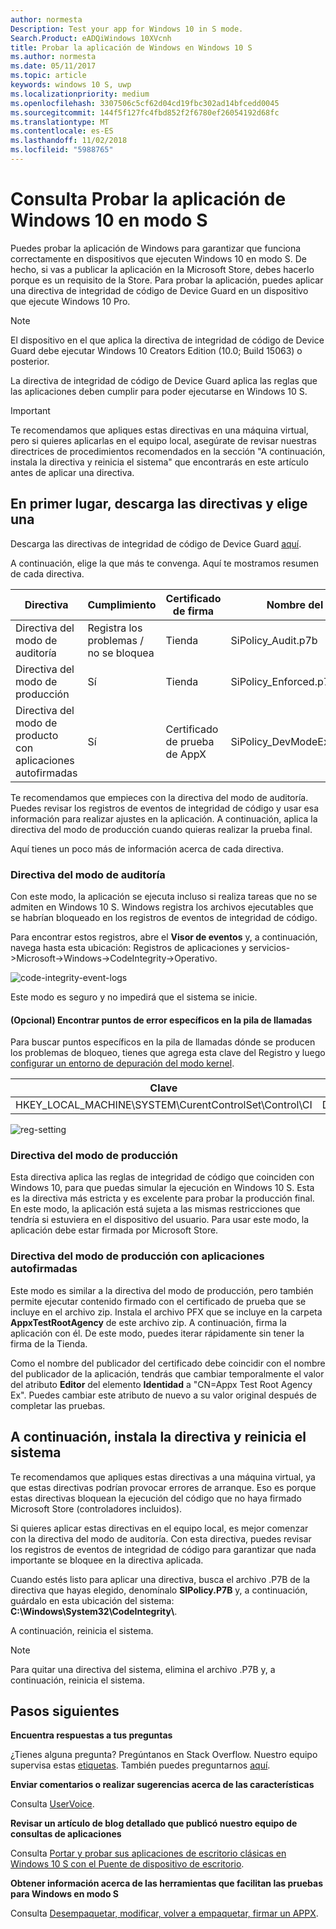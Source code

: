 ```yaml
---
author: normesta
Description: Test your app for Windows 10 in S mode.
Search.Product: eADQiWindows 10XVcnh
title: Probar la aplicación de Windows en Windows 10 S
ms.author: normesta
ms.date: 05/11/2017
ms.topic: article
keywords: windows 10 S, uwp
ms.localizationpriority: medium
ms.openlocfilehash: 3307506c5cf62d04cd19fbc302ad14bfcedd0045
ms.sourcegitcommit: 144f5f127fc4fbd852f2f6780ef26054192d68fc
ms.translationtype: MT
ms.contentlocale: es-ES
ms.lasthandoff: 11/02/2018
ms.locfileid: "5988765"
---
```

# <a name="test-your-windows-app-for-windows-10-in-s-mode"></a>Consulta Probar la aplicación de Windows 10 en modo S

Puedes probar la aplicación de Windows para garantizar que funciona correctamente en dispositivos que ejecuten Windows 10 en modo S. De hecho, si vas a publicar la aplicación en la Microsoft Store, debes hacerlo porque es un requisito de la Store. Para probar la aplicación, puedes aplicar una directiva de integridad de código de Device Guard en un dispositivo que ejecute Windows 10 Pro.

> [!NOTE]
> El dispositivo en el que aplica la directiva de integridad de código de Device Guard debe ejecutar Windows 10 Creators Edition (10.0; Build 15063) o posterior.

La directiva de integridad de código de Device Guard aplica las reglas que las aplicaciones deben cumplir para poder ejecutarse en Windows 10 S.

> [!IMPORTANT]
>Te recomendamos que apliques estas directivas en una máquina virtual, pero si quieres aplicarlas en el equipo local, asegúrate de revisar nuestras directrices de procedimientos recomendados en la sección "A continuación, instala la directiva y reinicia el sistema" que encontrarás en este artículo antes de aplicar una directiva.

<a id="choose-policy" />

## <a name="first-download-the-policies-and-then-choose-one"></a>En primer lugar, descarga las directivas y elige una

Descarga las directivas de integridad de código de Device Guard [aquí](https://go.microsoft.com/fwlink/?linkid=849018).

A continuación, elige la que más te convenga. Aquí te mostramos resumen de cada directiva.

|Directiva |Cumplimiento |Certificado de firma |Nombre del archivo |
|--|--|--|--|
|Directiva del modo de auditoría |Registra los problemas / no se bloquea |Tienda |SiPolicy_Audit.p7b |
|Directiva del modo de producción |Sí |Tienda |SiPolicy_Enforced.p7b |
|Directiva del modo de producto con aplicaciones autofirmadas |Sí |Certificado de prueba de AppX  |SiPolicy_DevModeEx_Enforced.p7b |

Te recomendamos que empieces con la directiva del modo de auditoría. Puedes revisar los registros de eventos de integridad de código y usar esa información para realizar ajustes en la aplicación. A continuación, aplica la directiva del modo de producción cuando quieras realizar la prueba final.

Aquí tienes un poco más de información acerca de cada directiva.

### <a name="audit-mode-policy"></a>Directiva del modo de auditoría
Con este modo, la aplicación se ejecuta incluso si realiza tareas que no se admiten en Windows 10 S. Windows registra los archivos ejecutables que se habrían bloqueado en los registros de eventos de integridad de código.

Para encontrar estos registros, abre el **Visor de eventos** y, a continuación, navega hasta esta ubicación: Registros de aplicaciones y servicios->Microsoft->Windows->CodeIntegrity->Operativo.

![code-integrity-event-logs](images/desktop-to-uwp/code-integrity-logs.png)

Este modo es seguro y no impedirá que el sistema se inicie.

#### <a name="optional-find-specific-failure-points-in-the-call-stack"></a>(Opcional) Encontrar puntos de error específicos en la pila de llamadas
Para buscar puntos específicos en la pila de llamadas dónde se producen los problemas de bloqueo, tienes que agrega esta clave del Registro y luego [configurar un entorno de depuración del modo kernel](https://docs.microsoft.com/windows-hardware/drivers/debugger/getting-started-with-windbg--kernel-mode-#span-idsetupakernel-modedebuggingspanspan-idsetupakernel-modedebuggingspanspan-idsetupakernel-modedebuggingspanset-up-a-kernel-mode-debugging).

|Clave|Nombre|Tipo|Valor|
|--|---|--|--|
|HKEY_LOCAL_MACHINE\SYSTEM\CurentControlSet\Control\CI| DebugFlags |REG_DWORD | 1 |


![reg-setting](images/desktop-to-uwp/ci-debug-setting.png)

### <a name="production-mode-policy"></a>Directiva del modo de producción
Esta directiva aplica las reglas de integridad de código que coinciden con Windows 10, para que puedas simular la ejecución en Windows 10 S. Esta es la directiva más estricta y es excelente para probar la producción final. En este modo, la aplicación está sujeta a las mismas restricciones que tendría si estuviera en el dispositivo del usuario. Para usar este modo, la aplicación debe estar firmada por Microsoft Store.

### <a name="production-mode-policy-with-self-signed-apps"></a>Directiva del modo de producción con aplicaciones autofirmadas
Este modo es similar a la directiva del modo de producción, pero también permite ejecutar contenido firmado con el certificado de prueba que se incluye en el archivo zip. Instala el archivo PFX que se incluye en la carpeta **AppxTestRootAgency** de este archivo zip. A continuación, firma la aplicación con él. De este modo, puedes iterar rápidamente sin tener la firma de la Tienda.

Como el nombre del publicador del certificado debe coincidir con el nombre del publicador de la aplicación, tendrás que cambiar temporalmente el valor del atributo **Editor** del elemento **Identidad** a "CN=Appx Test Root Agency Ex". Puedes cambiar este atributo de nuevo a su valor original después de completar las pruebas.

## <a name="next-install-the-policy-and-restart-your-system"></a>A continuación, instala la directiva y reinicia el sistema

Te recomendamos que apliques estas directivas a una máquina virtual, ya que estas directivas podrían provocar errores de arranque. Eso es porque estas directivas bloquean la ejecución del código que no haya firmado Microsoft Store (controladores incluidos).

Si quieres aplicar estas directivas en el equipo local, es mejor comenzar con la directiva del modo de auditoría. Con esta directiva, puedes revisar los registros de eventos de integridad de código para garantizar que nada importante se bloquee en la directiva aplicada.

Cuando estés listo para aplicar una directiva, busca el archivo .P7B de la directiva que hayas elegido, denomínalo **SIPolicy.P7B** y, a continuación, guárdalo en esta ubicación del sistema: **C:\Windows\System32\CodeIntegrity\\**.

A continuación, reinicia el sistema.

>[!NOTE]
>Para quitar una directiva del sistema, elimina el archivo .P7B y, a continuación, reinicia el sistema.

## <a name="next-steps"></a>Pasos siguientes

**Encuentra respuestas a tus preguntas**

¿Tienes alguna pregunta? Pregúntanos en Stack Overflow. Nuestro equipo supervisa estas [etiquetas](http://stackoverflow.com/questions/tagged/project-centennial+or+desktop-bridge). También puedes preguntarnos [aquí](https://social.msdn.microsoft.com/Forums/en-US/home?filter=alltypes&sort=relevancedesc&searchTerm=%5BDesktop%20Converter%5D).

**Enviar comentarios o realizar sugerencias acerca de las características**

Consulta [UserVoice](https://wpdev.uservoice.com/forums/110705-universal-windows-platform/category/161895-desktop-bridge-centennial).

**Revisar un artículo de blog detallado que publicó nuestro equipo de consultas de aplicaciones**

Consulta [Portar y probar sus aplicaciones de escritorio clásicas en Windows 10 S con el Puente de dispositivo de escritorio](https://blogs.msdn.microsoft.com/appconsult/2017/06/15/porting-and-testing-your-classic-desktop-applications-on-windows-10-s-with-the-desktop-bridge/).

**Obtener información acerca de las herramientas que facilitan las pruebas para Windows en modo S**

Consulta [Desempaquetar, modificar, volver a empaquetar, firmar un APPX](https://blogs.msdn.microsoft.com/appconsult/2017/08/07/unpack-modify-repack-sign-appx/).

